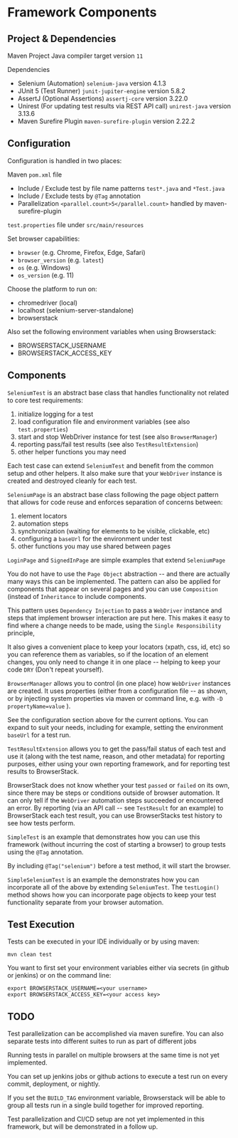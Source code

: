 Framework Components
====================


Project & Dependencies
----------------------

Maven Project
Java compiler target version `11`

Dependencies
 * Selenium (Automation) `selenium-java` version 4.1.3
 * JUnit 5  (Test Runner) `junit-jupiter-engine` version 5.8.2
 * AssertJ (Optional Assertions) `assertj-core` version 3.22.0
 * Unirest (For updating test results via REST API call) `unirest-java` version 3.13.6
 * Maven Surefire Plugin `maven-surefire-plugin` version 2.22.2

Configuration
-------------

Configuration is handled in two places:

Maven `pom.xml` file

 * Include / Exclude test by file name patterns `test*.java` and `*Test.java`
 * Include / Exclude tests by `@Tag` annotation
 * Parallelization `<parallel.count>5</parallel.count>` handled by maven-surefire-plugin


`test.properties` file under `src/main/resources`

Set browser capabilities:
 * `browser` (e.g. Chrome, Firefox, Edge, Safari)
 * `browser_version` (e.g. `latest`)
 * `os` (e.g. Windows) 
 * `os_version` (e.g. 11)

Choose the platform to run on:
 * chromedriver (local)
 * localhost (selenium-server-standalone)
 * browserstack

Also set the following environment variables when using Browserstack:
 * BROWSERSTACK_USERNAME
 * BROWSERSTACK_ACCESS_KEY

Components
----------

`SeleniumTest` is an abstract base class that handles functionality not related to core test requirements:

1. initialize logging for a test
2. load configuration file and environment variables (see also `test.properties`)
3. start and stop WebDriver instance for test (see also `BrowserManager`)
4. reporting pass/fail test results (see also `TestResultExtension`)
5. other helper functions you may need

Each test case can extend `SeleniumTest` and benefit from the common setup and other helpers.  It also make sure that your `WebDriver` instance is created and destroyed cleanly for each test.

`SeleniumPage` is an abstract base class following the page object pattern that allows for code reuse and enforces separation of concerns between:

1. element locators
2. automation steps
3. synchronization (waiting for elements to be visible, clickable, etc)
4. configuring a `baseUrl` for the environment under test
5. other functions you may use shared between pages

`LoginPage` and `SignedInPage` are simple examples that extend `SeleniumPage`

You do not have to use the `Page Object` abstraction -- and there are actually many ways this can be implemented.  The pattern can also be applied for components that appear on several pages and you can use `Composition` (instead of `Inheritance` to include components.

This pattern uses `Dependency Injection` to pass a `WebDriver` instance and steps that implement browser interaction are put here.  This makes it easy to find where a change needs to be made, using the `Single Responsibility` principle,

It also gives a convenient place to keep your locators (xpath, css, id, etc) so you can reference them as variables, so if the location of an element changes, you only need to change it in one place -- helping to keep your code `DRY` (Don't repeat yourself).

`BrowserManager` allows you to control (in one place) how `WebDriver` instances are created.  It uses properties (either from a configuration file -- as shown, or by injecting system properties via maven or command line, e.g. with `-D propertyName=value` ).  

See the configuration section above for the current options.  You can expand to suit your needs, including for example, setting the environment `baseUrl` for a test run.

`TestResultExtension` allows you to get the pass/fail status of each test and use it (along with the test name, reason, and other metadata) for reporting purposes, either using your own reporting framework, and for reporting test results to BrowserStack.

BrowserStack does not know whether your test `passed` or `failed` on its own, since there may be steps or conditions outside of browser automation. It can only tell if the `WebDriver` automation steps succeeded or encountered an error.  By reporting (via an API call -- see `TestResult` for an example) to BrowserStack each test result, you can use BrowserStacks test history to see how tests perform.

`SimpleTest` is an example that demonstrates how you can use this framework (without incurring the cost of starting a browser) to group tests using the `@Tag` annotation.  

By including `@Tag("selenium")` before a test method, it will start the browser.  

`SimpleSeleniumTest` is an example the demonstrates how you can incorporate all of the above by extending `SeleniumTest`.   The `testLogin()` method shows how you can incorporate page objects to keep your test functionality separate from your browser automation.


Test Execution
--------------

Tests can be executed in your IDE individually or by using maven:

    mvn clean test

You want to first set your environment variables either via secrets (in github or jenkins) or on the command line:

    export BROWSERSTACK_USERNAME=<your username>
    export BROWSERSTACK_ACCESS_KEY=<your access key>

TODO
----

Test parallelization can be accomplished via maven surefire.
You can also separate tests into different suites to run as part of different jobs

Running tests in parallel on multiple browsers at the same time is not yet implemented.

You can set up jenkins jobs or github actions to execute a test run on every commit, deployment, or nightly.

If you set the `BUILD_TAG` environment variable, Browserstack will be able to group all tests run in a single build together for improved reporting.

Test parallelization and CI/CD setup are not yet implemented in this framework, but will be demonstrated in a follow up.

